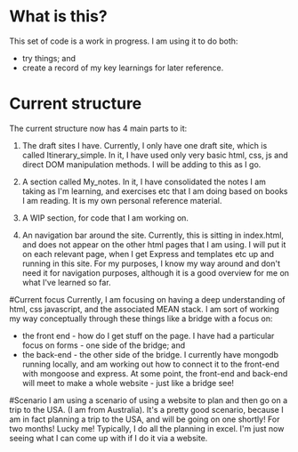 # What is this?
This set of code is a work in progress.  I am using it to do both:
- try things; and
- create a record of my key learnings for later reference.

# Current structure
The current structure now has 4 main parts to it:
1. The draft sites I have.  Currently, I only have one draft site, which is called Itinerary_simple.  In it, I have used only very basic html, css, js and direct DOM manipulation methods.  I will be adding to this as I go.

2. A section called My_notes.  In it, I have consolidated the notes I am taking as I'm learning, and exercises etc that I am doing based on books I am reading.  It is my own personal reference material.

3. A WIP section, for code that I am working on.

4. An navigation bar around the site.  Currently, this is sitting in index.html, and does not appear on the other html pages that I am using.  I will put it on each relevant page, when I get Express and templates etc up and running in this site.  For my purposes, I know my way around and don't need it for navigation purposes, although it is a good overview for me on what I've learned so far.


#Current focus
Currently, I am focusing on having a deep understanding of html, css javascript, and the associated MEAN stack.  I
am sort of working my way conceptually through these things like a bridge with a focus on:
- the front end - how do I get stuff on the page.  I have had a particular focus on forms - one side of the bridge; and
- the back-end - the other side of the bridge.  I currently have mongodb running locally, and am working out how to connect it to the front-end with mongoose and express.
At some point, the front-end and back-end will meet to make a whole website - just like a bridge see!

#Scenario
I am using a scenario of using a website to plan and then go on a trip to the USA.  (I am from Australia).  It's a pretty good scenario,  because I am in fact planning a trip to the USA, and will be going on one shortly! For two months!  Lucky me!  Typically, I do all the planning in excel.  I'm just now seeing what I can come up with if I do it via a website.
